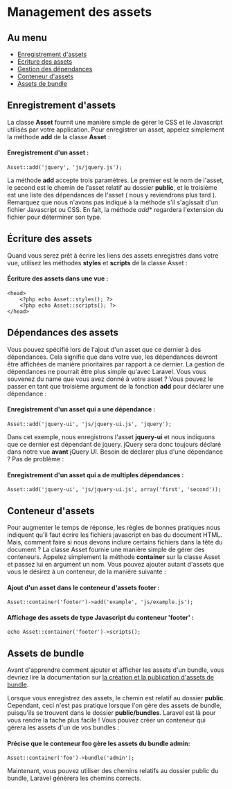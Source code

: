 # Management des assets

## Au menu

- [Enregistrement d'assets](#registering-assets)
- [Écriture des assets](#dumping-assets)
- [Gestion des dépendances](#asset-dependencies)
- [Conteneur d'assets](#asset-containers)
- [Assets de bundle](#bundle-assets)

<a name="registering-assets"></a>
## Enregistrement d'assets

La classe **Asset** fournit une manière simple de gérer le CSS et le Javascript utilisés par votre application. Pour enregistrer un asset, appelez simplement la méthode **add** de la classe **Asset** :

#### Enregistrement d'un asset :

    Asset::add('jquery', 'js/jquery.js');

La méthode **add** accepte trois paramètres. Le premier est le nom de l'asset, le second est le chemin de l'asset relatif au dossier **public**, et le troisième est une liste des dépendances de l'asset ( nous y reviendrons plus tard ). Remarquez que nous n'avons pas indiqué à la méthode s'il s'agissait d'un fichier Javascript ou CSS. En fait, la méthode *add** regardera l'extension du fichier pour déterminer son type.

<a name="dumping-assets"></a>
## Écriture des assets

Quand vous serez prêt à écrire les liens des assets enregistrés dans votre vue, utilisez les méthodes **styles** et **scripts** de la classe Asset :

#### Écriture des assets dans une vue :

    <head>
        <?php echo Asset::styles(); ?>
        <?php echo Asset::scripts(); ?>
    </head>

<a name="asset-dependencies"></a>
## Dépendances des assets

Vous pouvez spécifié lors de l'ajout d'un asset que ce dernier à des dépendances. Cela signifie que dans votre vue, les dépendances devront être affichées de manière prioritaires par rapport à ce dernier. La gestion de dépendances ne pourrait être plus simple qu'avec Laravel. Vous vous souvenez du name que vous avez donné à votre asset ? Vous pouvez le passer en tant que troisième argument de la fonction **add** pour déclarer une dépendance :

#### Enregistrement d'un asset qui a une dépendance :

    Asset::add('jquery-ui', 'js/jquery-ui.js', 'jquery');

Dans cet exemple, nous enregistrons l'asset **jquery-ui** et nous indiquons que ce dernier est dépendant de jquery. jQuery sera donc toujours déclaré dans notre vue **avant** jQuery UI. Besoin de déclarer plus d'une dépendance ? Pas de problème :

#### Enregistrement d'un asset qui a de multiples dépendances :

    Asset::add('jquery-ui', 'js/jquery-ui.js', array('first', 'second'));

<a name="asset-containers"></a>
## Conteneur d'assets

Pour augmenter le temps de réponse, les règles de bonnes pratiques nous indiquent qu'il faut écrire les fichiers javascript en bas du document HTML. Mais, comment faire si nous devons inclure certains fichiers dans la tête du document ? La classe Asset fournie une manière simple de gérer des conteneurs. Appelez simplement la méthode **container** sur la classe Asset et passez lui en argument un nom. Vous pouvez ajouter autant d'assets que vous le désirez à un conteneur, de la manière suivante :

#### Ajout d'un asset dans le conteneur d'assets footer :

    Asset::container('footer')->add('example', 'js/example.js');

#### Affichage des assets de type Javascript du conteneur 'footer' :

    echo Asset::container('footer')->scripts();

<a name="bundle-assets"></a>
## Assets de bundle

Avant d'apprendre comment ajouter et afficher les assets d'un bundle, vous devriez lire la documentation sur [la création et la publication d'assets de bundle](/3/bundles#bundle-assets).

Lorsque vous enregistrez des assets, le chemin est relatif au dossier  **public**. Cependant, ceci n'est pas pratique lorsque l'on gère des assets de bundle, puisqu'ils se trouvent dans le dossier **public/bundles**. Laravel est là pour vous rendre la tache plus facile ! Vous pouvez créer un conteneur qui gérera les assets d'un de vos bundles :

#### Précise que le conteneur foo gère les assets du bundle admin:

    Asset::container('foo')->bundle('admin');

Maintenant, vous pouvez utiliser des chemins relatifs au dossier public du bundle, Laravel génèrera les chemins corrects.
